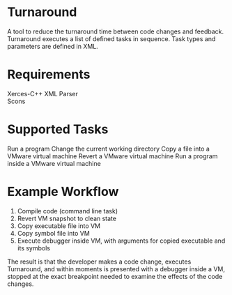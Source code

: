 # Turnaround
A tool to reduce the turnaround time between code changes and feedback. Turnaround executes a list of defined tasks in sequence. Task types and parameters are defined in XML.

# Requirements
Xerces-C++ XML Parser  
Scons

# Supported Tasks
Run a program
Change the current working directory
Copy a file into a VMware virtual machine
Revert a VMware virtual machine
Run a program inside a VMware virtual machine

# Example Workflow
1. Compile code (command line task)
2. Revert VM snapshot to clean state
3. Copy executable file into VM
4. Copy symbol file into VM
5. Execute debugger inside VM, with arguments for copied executable and its symbols

The result is that the developer makes a code change, executes Turnaround, and within moments is presented with a debugger inside a VM, stopped at the exact breakpoint needed to examine the effects of the code changes.
